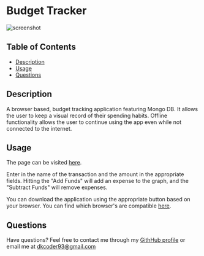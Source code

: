 # Budget Tracker

![screenshot](https://user-images.githubusercontent.com/80650523/132972144-8c799698-1582-41a8-b879-f16fd5b4b747.PNG)

## Table of Contents
* [Description](#description)
* [Usage](#usage)
* [Questions](#questions)

## Description
A browser based, budget tracking application featuring Mongo DB. It allows the user to keep a visual record of their spending habits. Offline functionality allows the user to continue using the app even while not connected to the internet.

## Usage
The page can be visited [here](https://budget-tracker-dk.herokuapp.com/).

Enter in the name of the transaction and the amount in the appropriate fields. Hitting the "Add Funds" will add an expense to the graph, and the "Subtract Funds" will remove expenses.

You can download the application using the appropriate button based on your browser. You can find which browser's are compatible [here](https://developer.mozilla.org/en-US/docs/Web/Progressive_web_apps/Installing).

## Questions
Have questions? Feel free to contact me through my [GithHub profile](https://github.com/buneroskoviche) 
or email me at dkcoder93@gmail.com



